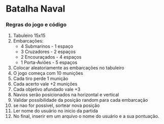 # Batalha Naval

### Regras do jogo e código
1. Tabuleiro 15x15
2. Embarcações:
    - 4 Submarinos - 1 espaço
    - 3 Cruzadores - 2 espaços
    - 2 Encouraçados - 4 espaços
    - 1 Porta-Aviões - 5 espaços
3. Colocar aleatoriamente as embarcações no tabuleiro
4. O jogo começa com 10 munições
5. Cada tiro perde 1 munição
6. Cada acerto vale +2 munições
7. Cada objetivo afundado vale +3
8. Navios serão posicionados na horizontal e vertical
9. Validar possibilidade da posição random para cada embarcação
10. se nao for possível, sortear nova posição
11. Ler nome do usuário no inicio da partida
12. No final, inserir em um arquivo o nome do usuário e a sua pontuação.